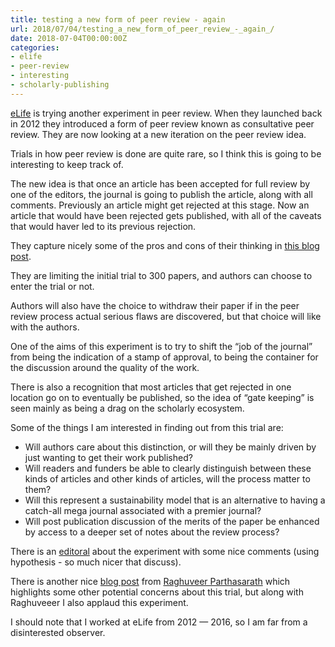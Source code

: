 ```yaml
---
title: testing a new form of peer review - again 
url: 2018/07/04/testing_a_new_form_of_peer_review_-_again_/
date: 2018-07-04T00:00:00Z
categories:
- elife
- peer-review
- interesting
- scholarly-publishing
---
```


[eLife](https://elifesciences.org) is trying another experiment in peer review. When they launched back in 2012 they introduced a form of peer review known as consultative peer review. They are now looking at a new iteration on the peer review idea. 

Trials in how peer review is done are quite rare, so I think this is going to be interesting to keep track of. 

The new idea is that once an article has been accepted for full review by one of the editors, the journal is going to publish the article, along with all comments. Previously an article might get rejected at this stage. Now an article that would have been rejected gets published, with all of the caveats that would haver led to its previous rejection. 

They capture nicely some of the pros and cons of their thinking in [this blog post](https://elifesciences.org/inside-elife/2905802e/peer-review-elife-trials-a-new-approach). 

They are limiting the initial trial to 300 papers, and authors can choose to enter the trial or not. 

Authors will also have the choice to withdraw their paper if in the peer review process actual serious flaws are discovered, but that choice will like with the authors. 

One of the aims of this experiment is to try to shift the “job of the journal” from being the indication of a stamp of approval, to being the container for the discussion around the quality of the work. 

There is also a recognition that most articles that get rejected in one location go on to eventually be published, so the idea of “gate keeping” is seen mainly as being a drag on the scholarly ecosystem. 

Some of the things I am interested in finding out from this trial are: 

* Will authors care about this distinction, or will they be mainly driven by just wanting to get their work published?  
* Will readers and funders be able to clearly distinguish between these kinds of articles and other kinds of articles, will the process matter to them?  
* Will this represent a sustainability model that is an alternative to having a catch-all mega journal associated with a premier journal?  
* Will post publication discussion of the merits of the paper be enhanced by access to a deeper set of notes about the review process? 

There is an [editoral](https://elifesciences.org/articles/36545) about the experiment with some nice comments (using hypothesis - so much nicer that discuss). 

There is another nice [blog post](https://eighteenthelephant.wordpress.com/2018/07/01/elifes-peer-review-experiment/) from [Raghuveer Parthasarath](https://eighteenthelephant.wordpress.com/about/) which highlights some other potential concerns about this trial, but along with Raghuveeer  I also applaud this experiment. 

I should note that I worked at eLife from 2012 — 2016, so I am far from a disinterested observer. 

